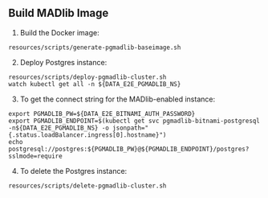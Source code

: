 ## Build MADlib Image

1. Build the Docker image:
```
resources/scripts/generate-pgmadlib-baseimage.sh
```

2. Deploy Postgres instance:
```
resources/scripts/deploy-pgmadlib-cluster.sh
watch kubectl get all -n ${DATA_E2E_PGMADLIB_NS}
```

3. To get the connect string for the MADlib-enabled instance:
```
export PGMADLIB_PW=${DATA_E2E_BITNAMI_AUTH_PASSWORD}
export PGMADLIB_ENDPOINT=$(kubectl get svc pgmadlib-bitnami-postgresql -n${DATA_E2E_PGMADLIB_NS} -o jsonpath="{.status.loadBalancer.ingress[0].hostname}")
echo postgresql://postgres:${PGMADLIB_PW}@${PGMADLIB_ENDPOINT}/postgres?sslmode=require
```

4. To delete the Postgres instance:
```
resources/scripts/delete-pgmadlib-cluster.sh
```